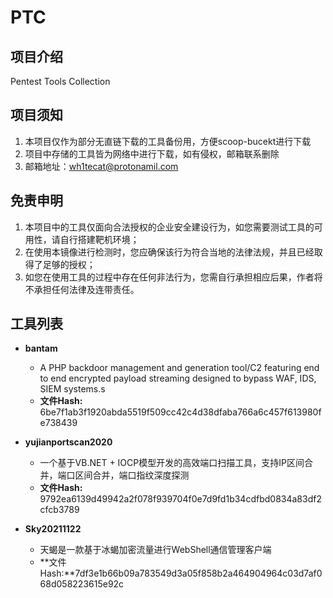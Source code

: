 # PTC

## 项目介绍

Pentest Tools Collection 

## 项目须知

1. 本项目仅作为部分无直链下载的工具备份用，方便scoop-bucekt进行下载
2. 项目中存储的工具皆为网络中进行下载，如有侵权，邮箱联系删除
3. 邮箱地址：wh1tecat@protonamil.com

## 免责申明

1. 本项目中的工具仅面向合法授权的企业安全建设行为，如您需要测试工具的可用性，请自行搭建靶机环境；
2. 在使用本镜像进行检测时，您应确保该行为符合当地的法律法规，并且已经取得了足够的授权；
3. 如您在使用工具的过程中存在任何非法行为，您需自行承担相应后果，作者将不承担任何法律及连带责任。

## 工具列表

- **bantam** 
  - A PHP backdoor management and generation tool/C2 featuring end to end encrypted payload streaming designed to bypass WAF, IDS, SIEM systems.s
  - **文件Hash:** 6be7f1ab3f1920abda5519f509cc42c4d38dfaba766a6c457f613980fe738439

- **yujianportscan2020** 
  -  一个基于VB.NET + IOCP模型开发的高效端口扫描工具，支持IP区间合并，端口区间合并，端口指纹深度探测
  - **文件Hash:** 9792ea6139d49942a2f078f939704f0e7d9fd1b34cdfbd0834a83df2cfcb3789

- **Sky20211122**
  - 天蝎是一款基于冰蝎加密流量进行WebShell通信管理客户端
  - **文件Hash:**7df3e1b66b09a783549d3a05f858b2a464904964c03d7af068d058223615e92c
